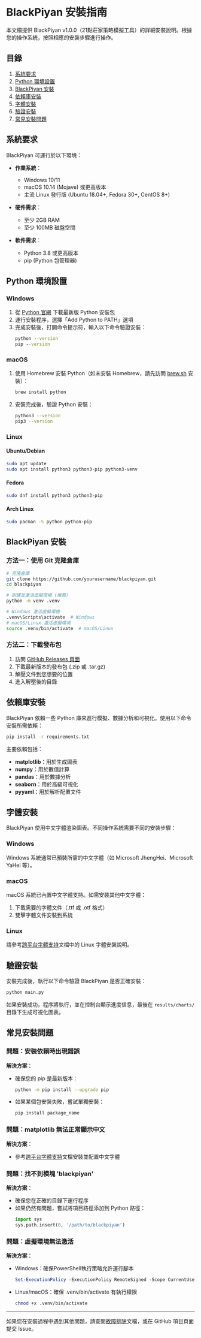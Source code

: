 # BlackPiyan 安裝指南

本文檔提供 BlackPiyan v1.0.0（21點莊家策略模擬工具）的詳細安裝說明。根據您的操作系統，按照相應的安裝步驟進行操作。

## 目錄

1. [系統要求](#系統要求)
2. [Python 環境設置](#python-環境設置)
3. [BlackPiyan 安裝](#blackpiyan-安裝)
4. [依賴庫安裝](#依賴庫安裝)
5. [字體安裝](#字體安裝)
6. [驗證安裝](#驗證安裝)
7. [常見安裝問題](#常見安裝問題)

## 系統要求

BlackPiyan 可運行於以下環境：

- **作業系統**：
  - Windows 10/11
  - macOS 10.14 (Mojave) 或更高版本
  - 主流 Linux 發行版 (Ubuntu 18.04+, Fedora 30+, CentOS 8+)

- **硬件需求**：
  - 至少 2GB RAM
  - 至少 100MB 磁盤空間

- **軟件需求**：
  - Python 3.8 或更高版本
  - pip (Python 包管理器)

## Python 環境設置

### Windows

1. 從 [Python 官網](https://www.python.org/downloads/windows/) 下載最新版 Python 安裝包
2. 運行安裝程序，選擇「Add Python to PATH」選項
3. 完成安裝後，打開命令提示符，輸入以下命令驗證安裝：
   ```cmd
   python --version
   pip --version
   ```

### macOS

1. 使用 Homebrew 安裝 Python（如未安裝 Homebrew，請先訪問 [brew.sh](https://brew.sh) 安裝）：
   ```bash
   brew install python
   ```
2. 安裝完成後，驗證 Python 安裝：
   ```bash
   python3 --version
   pip3 --version
   ```

### Linux

#### Ubuntu/Debian
```bash
sudo apt update
sudo apt install python3 python3-pip python3-venv
```

#### Fedora
```bash
sudo dnf install python3 python3-pip
```

#### Arch Linux
```bash
sudo pacman -S python python-pip
```

## BlackPiyan 安裝

### 方法一：使用 Git 克隆倉庫

```bash
# 克隆倉庫
git clone https://github.com/yourusername/blackpiyan.git
cd blackpiyan

# 創建並激活虛擬環境 (推薦)
python -m venv .venv

# Windows 激活虛擬環境
.venv\Scripts\activate  # Windows
# macOS/Linux 激活虛擬環境
source .venv/bin/activate  # macOS/Linux
```

### 方法二：下載發布包

1. 訪問 [GitHub Releases 頁面](https://github.com/yourusername/blackpiyan/releases)
2. 下載最新版本的發布包 (.zip 或 .tar.gz)
3. 解壓文件到您想要的位置
4. 進入解壓後的目錄

## 依賴庫安裝

BlackPiyan 依賴一些 Python 庫來進行模擬、數據分析和可視化。使用以下命令安裝所需依賴：

```bash
pip install -r requirements.txt
```

主要依賴包括：

- **matplotlib**：用於生成圖表
- **numpy**：用於數值計算
- **pandas**：用於數據分析
- **seaborn**：用於高級可視化
- **pyyaml**：用於解析配置文件

## 字體安裝

BlackPiyan 使用中文字體渲染圖表。不同操作系統需要不同的安裝步驟：

### Windows

Windows 系統通常已預裝所需的中文字體（如 Microsoft JhengHei、Microsoft YaHei 等）。

### macOS

macOS 系統已內置中文字體支持。如需安裝其他中文字體：

1. 下載需要的字體文件（.ttf 或 .otf 格式）
2. 雙擊字體文件安裝到系統

### Linux

請參考[跨平台字體支持](./font_support.md)文檔中的 Linux 字體安裝說明。

## 驗證安裝

安裝完成後，執行以下命令驗證 BlackPiyan 是否正確安裝：

```bash
python main.py
```

如果安裝成功，程序將執行，並在控制台顯示進度信息，最後在 `results/charts/` 目錄下生成可視化圖表。

## 常見安裝問題

### 問題：安裝依賴時出現錯誤

**解決方案**：
- 確保您的 pip 是最新版本：
  ```bash
  python -m pip install --upgrade pip
  ```
- 如果某個包安裝失敗，嘗試單獨安裝：
  ```bash
  pip install package_name
  ```

### 問題：matplotlib 無法正常顯示中文

**解決方案**：
- 參考[跨平台字體支持](./font_support.md)文檔安裝並配置中文字體

### 問題：找不到模塊 'blackpiyan'

**解決方案**：
- 確保您在正確的目錄下運行程序
- 如果仍然有問題，嘗試將項目路徑添加到 Python 路徑：
  ```python
  import sys
  sys.path.insert(0, '/path/to/blackpiyan')
  ```

### 問題：虛擬環境無法激活

**解決方案**：
- Windows：確保PowerShell執行策略允許運行腳本
  ```powershell
  Set-ExecutionPolicy -ExecutionPolicy RemoteSigned -Scope CurrentUser
  ```
- Linux/macOS：確保 .venv/bin/activate 有執行權限
  ```bash
  chmod +x .venv/bin/activate
  ```

---

如果您在安裝過程中遇到其他問題，請查閱[故障排除](./troubleshooting.md)文檔，或在 GitHub 項目頁面提交 Issue。 